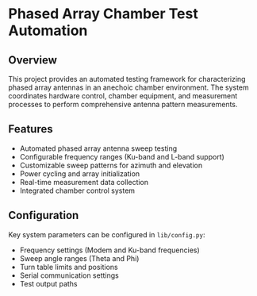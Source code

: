 # Phased Array Chamber Test Automation

## Overview
This project provides an automated testing framework for characterizing phased array antennas in an anechoic chamber environment. The system coordinates hardware control, chamber equipment, and measurement processes to perform comprehensive antenna pattern measurements.

## Features
- Automated phased array antenna sweep testing
- Configurable frequency ranges (Ku-band and L-band support)
- Customizable sweep patterns for azimuth and elevation
- Power cycling and array initialization
- Real-time measurement data collection
- Integrated chamber control system

## Configuration

Key system parameters can be configured in `lib/config.py`:
- Frequency settings (Modem and Ku-band frequencies)
- Sweep angle ranges (Theta and Phi)
- Turn table limits and positions
- Serial communication settings
- Test output paths


